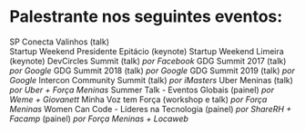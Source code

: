 # Palestrante nos seguintes eventos:

SP Conecta Valinhos (talk) <br />
Startup Weekend Presidente Epitácio (keynote)
Startup Weekend Limeira (keynote)
DevCircles Summit (talk) *por Facebook*
GDG Summit 2017 (talk) *por Google*
GDG Summit 2018 (talk) *por Google*
GDG Summit 2019 (talk) *por Google*
Intercon Community Summit (talk) *por iMasters*
Uber Meninas (talk) *por Uber + Força Meninas* 
Summer Talk - Eventos Globais (painel) *por Weme + Giovanett*
Minha Voz tem Força (workshop e talk) *por Força Meninas*
Women Can Code - Líderes na Tecnologia (painel) *por ShareRH + Facamp*
 (painel) *por Força Meninas + Locaweb*
